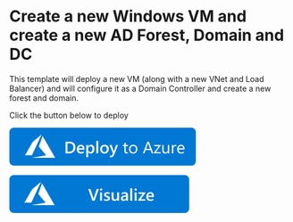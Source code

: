# Create a new Windows VM and create a new AD Forest, Domain and DC

This template will deploy a new VM (along with a new VNet and Load Balancer) and will configure it as a Domain Controller and create a new forest and domain.

Click the button below to deploy

[![Deploy To Azure](https://raw.githubusercontent.com/Azure/azure-quickstart-templates/master/1-CONTRIBUTION-GUIDE/images/deploytoazure.svg?sanitize=true)](https%3A%2F%2Fraw.githubusercontent.com%2FBennzn%2FAzure%2Fmaster%2FARM%2Factive-directory-new-domain%2FADC-with-active-directory-setup.json)

[![Visualize](https://raw.githubusercontent.com/Azure/azure-quickstart-templates/master/1-CONTRIBUTION-GUIDE/images/visualizebutton.svg?sanitize=true)](https%3A%2F%2Fraw.githubusercontent.com%2FBennzn%2FAzure%2Fmaster%2FARM%2Factive-directory-new-domain%2FADC-with-active-directory-setup.json)

